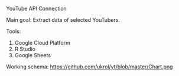 YouTube API Connection

Main goal:
Extract data of selected YouTubers.

Tools:
1) Google Cloud Platform
2) R Studio 
3) Google Sheets

Working schema:
https://github.com/ukrol/yt/blob/master/Chart.png
